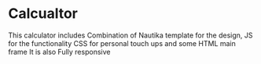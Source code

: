 # Calcualtor
This calculator includes 
Combination of Nautika template for the design, 
JS for the functionality 
CSS for personal touch ups 
and some HTML main frame
It is also Fully responsive
